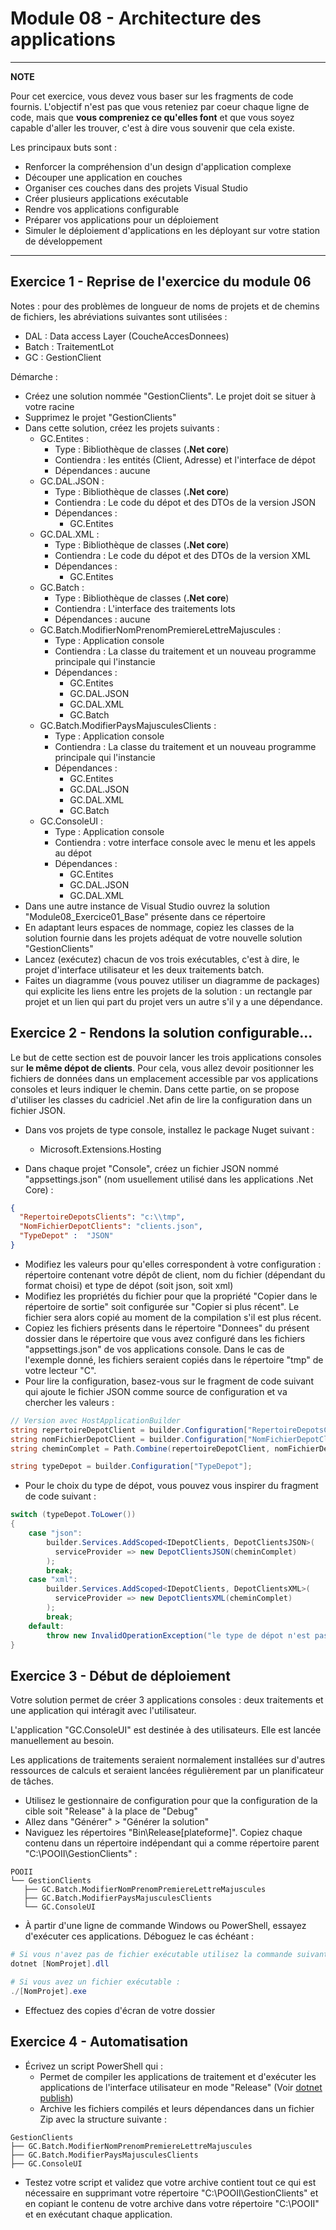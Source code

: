 # Module 08 - Architecture des applications

---
**NOTE**

Pour cet exercice, vous devez vous baser sur les fragments de code fournis. L'objectif n'est pas que vous reteniez par coeur chaque ligne de code, mais que **vous compreniez ce qu'elles font** et que vous soyez capable d'aller les trouver, c'est à dire vous souvenir que cela existe.

Les principaux buts sont :

- Renforcer la compréhension d'un design d'application complexe
- Découper une application en couches
- Organiser ces couches dans des projets Visual Studio
- Créer plusieurs applications exécutable
- Rendre vos applications configurable
- Préparer vos applications pour un déploiement
- Simuler le déploiement d'applications en les déployant sur votre station de développement

---

## Exercice 1 - Reprise de l'exercice du module 06

Notes : pour des problèmes de longueur de noms de projets et de chemins de fichiers, les abréviations suivantes sont utilisées :

- DAL : Data access Layer (CoucheAccesDonnees)
- Batch : TraitementLot
- GC : GestionClient

Démarche :

- Créez une solution nommée "GestionClients". Le projet doit se situer à votre racine
- Supprimez le projet "GestionClients"
- Dans cette solution, créez les projets suivants :
  - GC.Entites :
    - Type : Bibliothèque de classes (**.Net core**)
    - Contiendra : les entités (Client, Adresse) et l'interface de dépot
    - Dépendances : aucune
  - GC.DAL.JSON :
    - Type : Bibliothèque de classes (**.Net core**)
    - Contiendra : Le code du dépot et des DTOs de la version JSON
    - Dépendances :
      - GC.Entites
  - GC.DAL.XML :
    - Type : Bibliothèque de classes (**.Net core**)
    - Contiendra : Le code du dépot et des DTOs de la version XML
    - Dépendances :
      - GC.Entites
  - GC.Batch :
    - Type : Bibliothèque de classes (**.Net core**)
    - Contiendra : L'interface des traitements lots
    - Dépendances : aucune
  - GC.Batch.ModifierNomPrenomPremiereLettreMajuscules :
    - Type : Application console
    - Contiendra : La classe du traitement et un nouveau programme principale qui l'instancie
    - Dépendances :
      - GC.Entites
      - GC.DAL.JSON
      - GC.DAL.XML
      - GC.Batch
  - GC.Batch.ModifierPaysMajusculesClients :
    - Type : Application console
    - Contiendra : La classe du traitement et un nouveau programme principale qui l'instancie
    - Dépendances :
      - GC.Entites
      - GC.DAL.JSON
      - GC.DAL.XML
      - GC.Batch
  - GC.ConsoleUI :
    - Type : Application console
    - Contiendra : votre interface console avec le menu et les appels au dépot
    - Dépendances :
      - GC.Entites
      - GC.DAL.JSON
      - GC.DAL.XML
- Dans une autre instance de Visual Studio ouvrez la solution "Module08_Exercice01_Base" présente dans ce répertoire
- En adaptant leurs espaces de nommage, copiez les classes de la solution fournie dans les projets adéquat de votre nouvelle solution "GestionClients"
- Lancez (exécutez) chacun de vos trois exécutables, c'est à dire, le projet d'interface utilisateur et les deux traitements batch.
- Faites un diagramme (vous pouvez utiliser un diagramme de packages) qui explicite les liens entre les projets de la solution : un rectangle par projet et un lien qui part du projet vers un autre s'il y a une dépendance.

## Exercice 2 - Rendons la solution configurable...

Le but de cette section est de pouvoir lancer les trois applications consoles sur **le même dépot de clients**. Pour cela, vous allez devoir positionner les fichiers de données dans un emplacement accessible par vos applications consoles et leurs indiquer le chemin. Dans cette partie, on se propose d'utiliser les classes du cadriciel .Net afin de lire la configuration dans un fichier JSON.

- Dans vos projets de type console, installez le package Nuget suivant :  
  - Microsoft.Extensions.Hosting
  <!-- - Microsoft.Extensions.Configuration
  - Microsoft.Extensions.Configuration.FileExtensions
  - Microsoft.Extensions.Configuration.Json -->

- Dans chaque projet "Console", créez un fichier JSON nommé "appsettings.json" (nom usuellement utilisé dans les applications .Net Core) :

```json
{
  "RepertoireDepotsClients": "c:\\tmp",
  "NomFichierDepotClients": "clients.json",
  "TypeDepot" :  "JSON"
}
```

- Modifiez les valeurs pour qu'elles correspondent à votre configuration : répertoire contenant votre dépôt de client, nom du fichier (dépendant du format choisi) et type de dépot (soit json, soit xml)
- Modifiez les propriétés du fichier pour que la propriété "Copier dans le répertoire de sortie" soit configurée sur "Copier si plus récent". Le fichier sera alors copié au moment de la compilation s'il est plus récent.
- Copiez les fichiers présents dans le répertoire "Donnees" du présent dossier dans le répertoire que vous avez configuré dans les fichiers "appsettings.json" de vos applications console. Dans le cas de l'exemple donné, les fichiers seraient copiés dans le répertoire "tmp" de votre lecteur "C".
- Pour lire la configuration, basez-vous sur le fragment de code suivant qui ajoute le fichier JSON comme source de configuration et va chercher les valeurs :

```csharp
// Version avec HostApplicationBuilder
string repertoireDepotClient = builder.Configuration["RepertoireDepotsClients"];
string nomFichierDepotClient = builder.Configuration["NomFichierDepotClients"];
string cheminComplet = Path.Combine(repertoireDepotClient, nomFichierDepotClient);

string typeDepot = builder.Configuration["TypeDepot"];
```

- Pour le choix du type de dépot, vous pouvez vous inspirer du fragment de code suivant :

```csharp
switch (typeDepot.ToLower())
{
    case "json":
        builder.Services.AddScoped<IDepotClients, DepotClientsJSON>(
          serviceProvider => new DepotClientsJSON(cheminComplet)
        );
        break;
    case "xml":
        builder.Services.AddScoped<IDepotClients, DepotClientsXML>(
          serviceProvider => new DepotClientsXML(cheminComplet)
        );
        break;
    default:
        throw new InvalidOperationException("le type de dépot n'est pas valide, mettre json ou xml");
}
```

## Exercice 3 - Début de déploiement

Votre solution permet de créer 3 applications consoles : deux traitements et une application qui intéragit avec l'utilisateur.

L'application "GC.ConsoleUI" est destinée à des utilisateurs. Elle est lancée manuellement au besoin.

Les applications de traitements seraient normalement installées sur d'autres ressources de calculs et seraient lancées régulièrement par un planificateur de tâches.

- Utilisez le gestionnaire de configuration pour que la configuration de la cible soit "Release" à la place de "Debug"
- Allez dans "Générer" > "Générer la solution"
- Naviguez les répertoires "Bin\Release\[plateforme]". Copiez chaque contenu dans un répertoire indépendant qui a comme répertoire parent "C:\POOII\GestionClients\" :

```console
POOII
└── GestionClients
   ├── GC.Batch.ModifierNomPrenomPremiereLettreMajuscules
   ├── GC.Batch.ModifierPaysMajusculesClients
   └── GC.ConsoleUI
```

- À partir d'une ligne de commande Windows ou PowerShell, essayez d'exécuter ces applications. Déboguez le cas échéant :

```powershell
# Si vous n'avez pas de fichier exécutable utilisez la commande suivante :
dotnet [NomProjet].dll

# Si vous avez un fichier exécutable :
./[NomProjet].exe
```

- Effectuez des copies d'écran de votre dossier

## Exercice 4 - Automatisation

- Écrivez un script PowerShell qui :
  - Permet de compiler les applications de traitement et d'exécuter les applications de l'interface utilisateur en mode "Release" (Voir [dotnet publish](https://docs.microsoft.com/en-us/dotnet/core/tools/dotnet-publish))
  - Archive les fichiers compilés et leurs dépendances dans un fichier Zip avec la structure suivante :

```console
GestionClients
├── GC.Batch.ModifierNomPrenomPremiereLettreMajuscules
├── GC.Batch.ModifierPaysMajusculesClients
├── GC.ConsoleUI
```

- Testez votre script et validez que votre archive contient tout ce qui est nécessaire en supprimant votre répertoire "C:\POOII\GestionClients\" et en copiant le contenu de votre archive dans votre répertoire "C:\POOII" et en exécutant chaque application.
